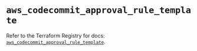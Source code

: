 # `aws_codecommit_approval_rule_template`

Refer to the Terraform Registry for docs: [`aws_codecommit_approval_rule_template`](https://registry.terraform.io/providers/hashicorp/aws/5.39.0/docs/resources/codecommit_approval_rule_template).
